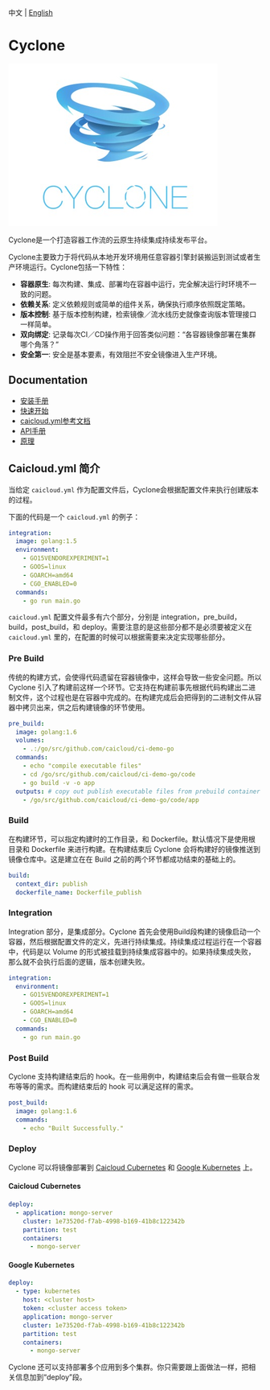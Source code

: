 中文 | [English](README.md)
# Cyclone
![logo](docs/logo.jpeg)

Cyclone是一个打造容器工作流的云原生持续集成持续发布平台。

Cyclone主要致力于将代码从本地开发环境用任意容器引擎封装搬运到测试或者生产环境运行。Cyclone包括一下特性：

- **容器原生**: 每次构建、集成、部署均在容器中运行，完全解决运行时环境不一致的问题。
- **依赖关系**: 定义依赖规则或简单的组件关系，确保执行顺序依照既定策略。
- **版本控制**: 基于版本控制构建，检索镜像／流水线历史就像查询版本管理接口一样简单。
- **双向绑定**: 记录每次CI／CD操作用于回答类似问题：“各容器镜像部署在集群哪个角落？”
- **安全第一**: 安全是基本要素，有效阻拦不安全镜像进入生产环境。

## Documentation
* [安装手册](./docs/setup_zh-CN.md)
* [快速开始](./docs/quick-start_zh-CN.md)
* [caicloud.yml参考文档](./docs/caicloud-yml-reference_zh-CN.md)
* [API手册](http://118.193.142.27:7099/apidocs/)
* [原理](./docs/principle_zh-CN.md)

## Caicloud.yml 简介

当给定 `caicloud.yml` 作为配置文件后，Cyclone会根据配置文件来执行创建版本的过程。

下面的代码是一个 `caicloud.yml` 的例子：

```yml
integration:
  image: golang:1.5
  environment:
    - GO15VENDOREXPERIMENT=1
    - GOOS=linux
    - GOARCH=amd64
    - CGO_ENABLED=0
  commands:
    - go run main.go
```

`caicloud.yml` 配置文件最多有六个部分，分别是 integration，pre\_build，build，post_build，和 deploy。需要注意的是这些部分都不是必须要被定义在 `caicloud.yml` 里的，在配置的时候可以根据需要来决定实现哪些部分。

### Pre Build

传统的构建方式，会使得代码遗留在容器镜像中，这样会导致一些安全问题。所以 Cyclone 引入了构建前这样一个环节。它支持在构建前事先根据代码构建出二进制文件，这个过程也是在容器中完成的。在构建完成后会把得到的二进制文件从容器中拷贝出来，供之后构建镜像的环节使用。

```yml
pre_build:
  image: golang:1.6
  volumes:
    - .:/go/src/github.com/caicloud/ci-demo-go
  commands:
    - echo "compile executable files"
    - cd /go/src/github.com/caicloud/ci-demo-go/code
    - go build -v -o app
  outputs: # copy out publish executable files from prebuild container
    - /go/src/github.com/caicloud/ci-demo-go/code/app
```

### Build

在构建环节，可以指定构建时的工作目录，和 Dockerfile。默认情况下是使用根目录和 Dockerfile 来进行构建。在构建结束后 Cyclone 会将构建好的镜像推送到镜像仓库中。这是建立在在 Build 之前的两个环节都成功结束的基础上的。

```yml
build:
  context_dir: publish
  dockerfile_name: Dockerfile_publish
```

### Integration

Integration 部分，是集成部分。Cyclone 首先会使用Build段构建的镜像启动一个容器，然后根据配置文件的定义，先进行持续集成。持续集成过程运行在一个容器中，代码是以 Volume 的形式被挂载到持续集成容器中的。如果持续集成失败，那么就不会执行后面的逻辑，版本创建失败。

```yml
integration:
  environment:
    - GO15VENDOREXPERIMENT=1
    - GOOS=linux
    - GOARCH=amd64
    - CGO_ENABLED=0
  commands:
    - go run main.go
```

### Post Build

Cyclone 支持构建结束后的 hook。在一些用例中，构建结束后会有做一些联合发布等等的需求。而构建结束后的 hook 可以满足这样的需求。

```yml
post_build:
  image: golang:1.6
  commands:
    - echo "Built Successfully."
```

### Deploy

Cyclone 可以将镜像部署到 [Caicloud Cubernetes](https://caicloud.io/products/cubernetes) 和 [Google Kubernetes](http://kubernetes.io/) 上。

#### Caicloud Cubernetes

```yml
deploy:
  - application: mongo-server
    cluster: 1e73520d-f7ab-4998-b169-41b8c122342b
    partition: test
    containers:
      - mongo-server
```

#### Google Kubernetes

```yml
deploy:
  - type: kubernetes 
    host: <cluster host>
    token: <cluster access token>
    application: mongo-server
    cluster: 1e73520d-f7ab-4998-b169-41b8c122342b
    partition: test
    containers:
      - mongo-server
```

Cyclone 还可以支持部署多个应用到多个集群。你只需要跟上面做法一样，把相关信息加到“deploy”段。